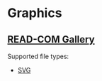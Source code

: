 # Graphics
## [READ-COM Gallery](..)

Supported file types:
* [SVG](https://en.wikipedia.org/wiki/Scalable_Vector_Graphics)
